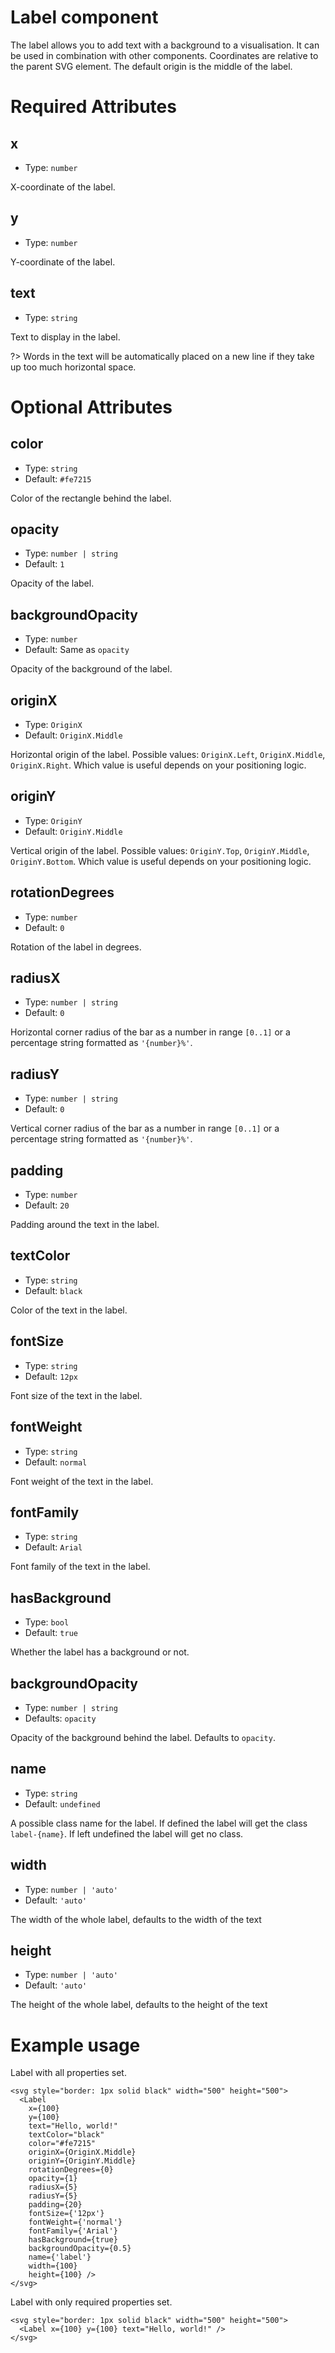 # Label component

The label allows you to add text with a background to a visualisation.
It can be used in combination with other components.
Coordinates are relative to the parent SVG element.
The default origin is the middle of the label.

# Required Attributes

## x

- Type: `number`

X-coordinate of the label.

## y

- Type: `number`

Y-coordinate of the label.

## text

- Type: `string`

Text to display in the label.

?> Words in the text will be automatically placed on a new line if they take up too much horizontal space.

# Optional Attributes

## color

- Type: `string`
- Default: `#fe7215`

Color of the rectangle behind the label.

## opacity

- Type: `number | string`
- Default: `1`

Opacity of the label.

## backgroundOpacity

- Type: `number`
- Default: Same as `opacity`

Opacity of the background of the label.

## originX

- Type: `OriginX`
- Default: `OriginX.Middle`

Horizontal origin of the label.
Possible values: `OriginX.Left`, `OriginX.Middle`, `OriginX.Right`.
Which value is useful depends on your positioning logic.

## originY

- Type: `OriginY`
- Default: `OriginY.Middle`

Vertical origin of the label.
Possible values: `OriginY.Top`, `OriginY.Middle`, `OriginY.Bottom`.
Which value is useful depends on your positioning logic.

## rotationDegrees

- Type: `number`
- Default: `0`

Rotation of the label in degrees.

## radiusX

- Type: `number | string`
- Default: `0`

Horizontal corner radius of the bar as a number in range `[0..1]` or
a percentage string formatted as `'{number}%'`.

## radiusY

- Type: `number | string`
- Default: `0`

Vertical corner radius of the bar as a number in range `[0..1]` or
a percentage string formatted as `'{number}%'`.

## padding

- Type: `number`
- Default: `20`

Padding around the text in the label.

## textColor

- Type: `string`
- Default: `black`

Color of the text in the label.

## fontSize

- Type: `string`
- Default: `12px`

Font size of the text in the label.

## fontWeight

- Type: `string`
- Default: `normal`

Font weight of the text in the label.

## fontFamily

- Type: `string`
- Default: `Arial`

Font family of the text in the label.

## hasBackground

- Type: `bool`
- Default: `true`

Whether the label has a background or not.

## backgroundOpacity

- Type: `number | string`
- Defaults: `opacity`

Opacity of the background behind the label. Defaults to `opacity`.

## name

- Type: `string`
- Default: `undefined`

A possible class name for the label. If defined the label will get the class `label-{name}`. If left undefined the label will get no class.

## width

- Type: `number | 'auto'`
- Default: `'auto'`

The width of the whole label, defaults to the width of the text

## height

- Type: `number | 'auto'`
- Default: `'auto'`

The height of the whole label, defaults to the height of the text

# Example usage

Label with all properties set.

```svelte
<svg style="border: 1px solid black" width="500" height="500">
  <Label
    x={100}
    y={100}
    text="Hello, world!"
    textColor="black"
    color="#fe7215"
    originX={OriginX.Middle}
    originY={OriginY.Middle}
    rotationDegrees={0}
    opacity={1}
    radiusX={5}
    radiusY={5}
    padding={20}
    fontSize={'12px'}
    fontWeight={'normal'}
    fontFamily={'Arial'}
    hasBackground={true}
    backgroundOpacity={0.5}
    name={'label'}
    width={100}
    height={100} />
</svg>
```

Label with only required properties set.

```svelte
<svg style="border: 1px solid black" width="500" height="500">
  <Label x={100} y={100} text="Hello, world!" />
</svg>
```
